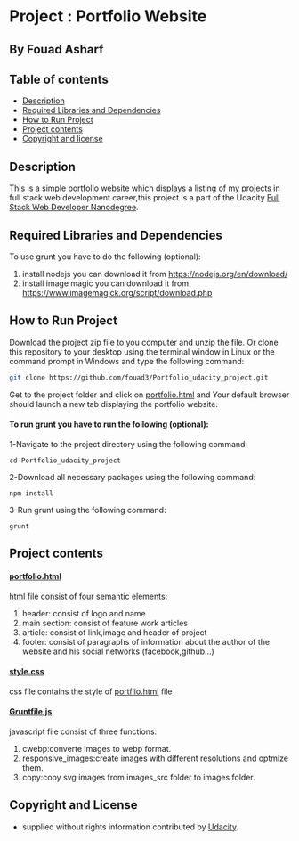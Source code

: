 # Project : Portfolio Website
## By  Fouad Asharf



## Table of contents
- [Description](#description)
- [Required Libraries and Dependencies](#required-libraries-and-dependencies)
- [How to Run Project](#how-to-run-project)
- [Project contents](#project-contents)
- [Copyright and license](#copyright-and-license)
 
## Description
This is a simple portfolio website which displays a listing of my projects in full stack web development career,this project is a part of the Udacity [Full Stack Web Developer
Nanodegree](https://www.udacity.com/course/full-stack-web-developer-nanodegree--nd004).

## Required Libraries and Dependencies

To use grunt you have to do the following (optional):
1. install nodejs you can download it from https://nodejs.org/en/download/
2. install image magic you can download it from https://www.imagemagick.org/script/download.php


## How to Run Project

Download the project zip file to you computer and unzip the file. Or clone this repository to your desktop using the terminal window in Linux or the command prompt in Windows and type the following command:
```bash
git clone https://github.com/fouad3/Portfolio_udacity_project.git 
```

Get to the project folder and click on [portfolio.html](https://github.com/fouad3/Portfolio_udacity_project/blob/master/portfolio.html) and Your default browser should launch a new tab displaying the portfolio website.


#### To run grunt you have to run the following (optional):

1-Navigate to the project directory using the following command:


```
cd Portfolio_udacity_project
```


2-Download all necessary packages using the following command:
```
npm install
```

3-Run grunt using the following command:
```
grunt
```


## Project contents



#### [portfolio.html](https://github.com/fouad3/Portfolio_udacity_project/blob/master/portfolio.html)

html file consist of four semantic elements:
1. header: consist of  logo and name 
2. main section: consist of feature work articles 
3. article: consist of link,image and header of project
4. footer: consist of paragraphs of information about the author of the website and his social networks (facebook,github...)

#### [style.css](https://github.com/fouad3/Portfolio_udacity_project/blob/master/css/style.css)
css file contains the style of [portflio.html](https://github.com/fouad3/Portfolio_udacity_project/blob/master/portfolio.html) file 

#### [Gruntfile.js](https://github.com/fouad3/Portfolio_udacity_project/blob/master/Gruntfile.js)
javascript file consist of three functions:
1. cwebp:converte images to webp format.
2. responsive_images:create images with different resolutions and optmize them.
3. copy:copy svg images from images_src folder to images folder.


## Copyright and License

- supplied without rights information contributed by [Udacity](http://www.udacity.com).

